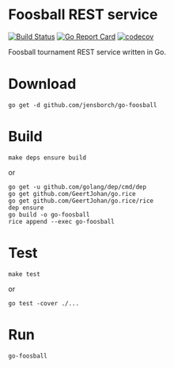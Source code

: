 # Foosball REST service

[![Build Status](https://travis-ci.org/jensborch/go-foosball.svg?branch=master)](https://travis-ci.org/jensborch/go-foosball) 
[![Go Report Card](https://goreportcard.com/badge/github.com/jensborch/go-foosball)](https://goreportcard.com/report/github.com/jensborch/go-foosball)
[![codecov](https://codecov.io/gh/jensborch/go-foosball/branch/master/graph/badge.svg)](https://codecov.io/gh/jensborch/go-foosball)

Foosball tournament REST service written in Go.

# Download

```
go get -d github.com/jensborch/go-foosball
```

# Build

```
make deps ensure build
```
or
```
go get -u github.com/golang/dep/cmd/dep
go get github.com/GeertJohan/go.rice
go get github.com/GeertJohan/go.rice/rice
dep ensure
go build -o go-foosball
rice append --exec go-foosball
```

# Test

```
make test
```
or
```
go test -cover ./...
```

# Run

```
go-foosball
```

